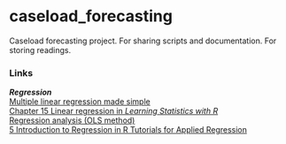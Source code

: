 # caseload_forecasting
Caseload forecasting project. For sharing scripts and documentation. For storing readings. 

<h3>Links</h1>
<em><strong>Regression</strong></em>
<br>
<a href="https://statsandr.com/blog/multiple-linear-regression-made-simple/" target="_blank">Multiple linear regression made simple</a>
<br>
<a href="https://learningstatisticswithr.com/book/regression.html" target="_blank">Chapter 15 Linear regression in <em>Learning Statistics with R</em></a>
<br>
<a href="https://mgimond.github.io/Stats-in-R/regression.html" target="_blank">Regression analysis (OLS method)</a>
<br>
<a href="https://murraylax.org/rtutorials/#introregression" target="_blank">5 Introduction to Regression in R Tutorials for Applied Regression</a>
<br>
